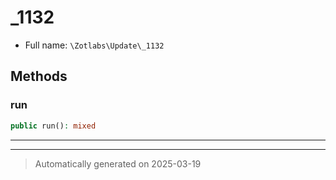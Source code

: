 
# _1132





* Full name: `\Zotlabs\Update\_1132`




## Methods


### run



```php
public run(): mixed
```












***


***
> Automatically generated on 2025-03-19
